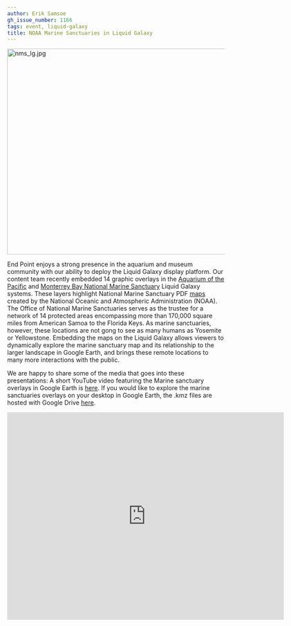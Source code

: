```yaml
---
author: Erik Samsoe
gh_issue_number: 1166
tags: event, liquid-galaxy
title: NOAA Marine Sanctuaries in Liquid Galaxy
---
```


<img alt="nms_lg.jpg" height="476px;" src="/blog/2015/10/26/noaa-marine-sanctuaries-in-liquid-galaxy/image-0.jpeg" style="-webkit-transform: rotate(0.00rad); border: none; transform: rotate(0.00rad);" width="624px;"/>

End Point enjoys a strong presence in the aquarium and museum community with our ability to deploy the Liquid Galaxy display platform. Our content team recently embedded 14 graphic overlays in the [Aquarium of the Pacific](http://www.aquariumofpacific.org/) and [Monterrey Bay National Marine Sanctuary](https://montereybay.noaa.gov/) Liquid Galaxy systems. These layers highlight National Marine Sanctuary PDF [maps](https://sanctuaries.noaa.gov/about/maps.html) created by the National Oceanic and Atmospheric Administration (NOAA). The Office of National Marine Sanctuaries serves as the trustee for a network of 14 protected areas encompassing more than 170,000 square miles from American Samoa to the Florida Keys. As marine sanctuaries, however, these locations are not gong to see as many humans as Yosemite or Yellowstone. Embedding the maps on the Liquid Galaxy allows viewers to dynamically explore the marine sanctuary map and its relationship to the larger landscape in Google Earth, and brings these remote locations to many more interactions with the public.

We are happy to share some of the media that goes into these presentations: A short YouTube video featuring the Marine sanctuary overlays in Google Earth is [here](http://goo.gl/VfQccK). If you would like to explore the marine sanctuaries overlays on your desktop in Google Earth, the .kmz files are hosted with Google Drive [here](http://goo.gl/Ku6zik).

<iframe allowfullscreen="" frameborder="0" height="480" src="https://www.youtube.com/embed/Mo8J6I0-YSM" width="640"></iframe>
